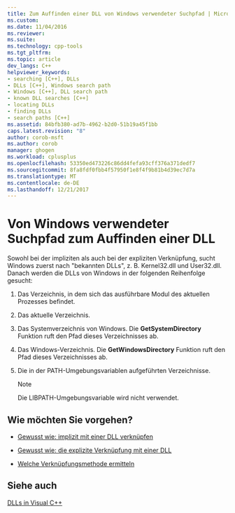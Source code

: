 ```yaml
---
title: Zum Auffinden einer DLL von Windows verwendeter Suchpfad | Microsoft Docs
ms.custom: 
ms.date: 11/04/2016
ms.reviewer: 
ms.suite: 
ms.technology: cpp-tools
ms.tgt_pltfrm: 
ms.topic: article
dev_langs: C++
helpviewer_keywords:
- searching [C++], DLLs
- DLLs [C++], Windows search path
- Windows [C++], DLL search path
- known DLL searches [C++]
- locating DLLs
- finding DLLs
- search paths [C++]
ms.assetid: 84bfb380-ad7b-4962-b2d0-51b19a45f1bb
caps.latest.revision: "8"
author: corob-msft
ms.author: corob
manager: ghogen
ms.workload: cplusplus
ms.openlocfilehash: 53350ed473226c86dd4fefa93cff376a371dedf7
ms.sourcegitcommit: 8fa8fdf0fbb4f57950f1e8f4f9b81b4d39ec7d7a
ms.translationtype: MT
ms.contentlocale: de-DE
ms.lasthandoff: 12/21/2017
---
```

# <a name="search-path-used-by-windows-to-locate-a-dll"></a>Von Windows verwendeter Suchpfad zum Auffinden einer DLL
Sowohl bei der impliziten als auch bei der expliziten Verknüpfung, sucht Windows zuerst nach "bekannten DLLs", z. B. Kernel32.dll und User32.dll. Danach werden die DLLs von Windows in der folgenden Reihenfolge gesucht:  
  
1.  Das Verzeichnis, in dem sich das ausführbare Modul des aktuellen Prozesses befindet.  
  
2.  Das aktuelle Verzeichnis.  
  
3.  Das Systemverzeichnis von Windows. Die **GetSystemDirectory** Funktion ruft den Pfad dieses Verzeichnisses ab.  
  
4.  Das Windows-Verzeichnis. Die **GetWindowsDirectory** Funktion ruft den Pfad dieses Verzeichnisses ab.  
  
5.  Die in der PATH-Umgebungsvariablen aufgeführten Verzeichnisse.  
  
    > [!NOTE]
    >  Die LIBPATH-Umgebungsvariable wird nicht verwendet.  
  
## <a name="what-do-you-want-to-do"></a>Wie möchten Sie vorgehen?  
  
-   [Gewusst wie: implizit mit einer DLL verknüpfen](../build/linking-an-executable-to-a-dll.md#linking-implicitly)  
  
-   [Gewusst wie: die explizite Verknüpfung mit einer DLL](../build/linking-an-executable-to-a-dll.md#linking-explicitly)  
  
-   [Welche Verknüpfungsmethode ermitteln](../build/linking-an-executable-to-a-dll.md#determining-which-linking-method-to-use)  
  
## <a name="see-also"></a>Siehe auch  
 [DLLs in Visual C++](../build/dlls-in-visual-cpp.md)
